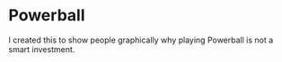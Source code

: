 # Powerball
I created this to show people graphically why playing Powerball is not a smart investment.
